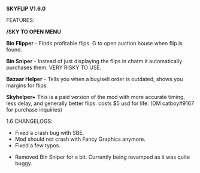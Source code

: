 **SKYFLIP V1.6.0**

FEATURES:

**/SKY TO OPEN MENU**

**Bin Flipper** - Finds profitable flips. G to open auction house when flip is found.

**Bin Sniper** - Instead of just displaying the flips in chatm it automatically purchases them. VERY RISKY TO USE.

**Bazaar Helper** - Tells you when a buy/sell order is outdated, shows you margins for flips.

**Skyhelper+** This is a paid version of the mod with more accurate timing, less delay, and generally better flips. costs $5 usd for life. (DM catboy#9167 for purchase inquiries)



1.6 CHANGELOGS:

+ Fixed a crash bug with SBE.
+ Mod should not crash with Fancy Graphics anymore.
+ Fixed a few typos.

- Removed Bin Sniper for a bit. Currently being revamped as it was quite buggy.

